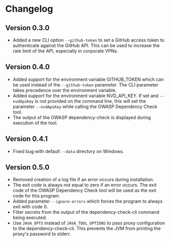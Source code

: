 # Changelog

## Version 0.3.0

- Added a new CLI option `--github-token` to set a GitHub access token to authenticate against the GitHub API. This can be used to increase the rate limit of the API, especially in corporate VPNs.

## Version 0.4.0

- Added support for the environment variable GITHUB_TOKEN which can be used instead of the `--github-token` parameter. The CLI parameter takes precedence over the environment variable.
- Added support for the environment variable NVD_API_KEY. If set and `--nvdApiKey` is not provided on the command line, this will set the parameter `--nvdApiKey` while calling the OWASP Dependency Check tool.
- The output of the OWASP dependency-check is displayed during execution of the tool.

## Version 0.4.1

- Fixed bug with default `--data` directory on Windows.

## Version 0.5.0

- Removed creation of a log file if an error occurs during installation.
- The exit code is always not equal to zero if an error occurs. The exit code of the OWASP Dependency Check tool will be used as the exit code for this program.
- Added parameter `--ignore-errors` which forces the program to always exit with code 0.
- Filter secrets from the output of the dependency-check-cli command being executed.
- Use `JAVA_OPTS` instead of `JAVA_TOOL_OPTIONS` to pass proxy configuration to the dependency-check-cli. This prevents the JVM from printing the proxy's password to stderr.

